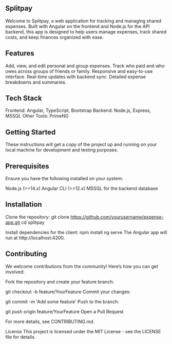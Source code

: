 ## Splitpay
Welcome to Splitpay, a web application for tracking and managing shared expenses. Built with Angular on the frontend and Node.js for the API backend, this app is designed to help users manage expenses, track shared costs, and keep finances organized with ease.

## Features
Add, view, and edit personal and group expenses.
Track who paid and who owes across groups of friends or family.
Responsive and easy-to-use interface.
Real-time updates with backend sync.
Detailed expense breakdowns and summaries.
## Tech Stack
Frontend: Angular, TypeScript, Bootstrap
Backend: Node.js, Express, MSSQL
Other Tools: PrimeNG 

## Getting Started
These instructions will get a copy of the project up and running on your local machine for development and testing purposes.

## Prerequisites
Ensure you have the following installed on your system:

Node.js (>=14.x)
Angular CLI (>=12.x)
MSSQL for the backend database

## Installation
Clone the repository:
git clone https://github.com/yourusername/expense-app.git
cd splitpay

Install dependencies for the client:
npm install
ng serve
The Angular app will run at http://localhost:4200.

## Contributing
We welcome contributions from the community! Here’s how you can get involved:

Fork the repository and create your feature branch:

git checkout -b feature/YourFeature
Commit your changes:

git commit -m 'Add some feature'
Push to the branch:

git push origin feature/YourFeature
Open a Pull Request

For more details, see CONTRIBUTING.md.

License
This project is licensed under the MIT License - see the LICENSE file for details.
